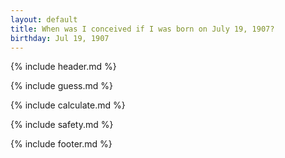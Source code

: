 ```yaml
---
layout: default
title: When was I conceived if I was born on July 19, 1907?
birthday: Jul 19, 1907
---
```


{% include header.md %}

{% include guess.md %}

{% include calculate.md %}

{% include safety.md %}

{% include footer.md %}




